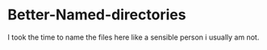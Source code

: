 # Better-Named-directories
I took the time to name the files here like a sensible person i usually am not.
